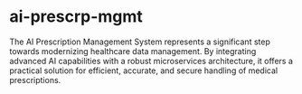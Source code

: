 # ai-prescrp-mgmt
The AI Prescription Management System represents a significant step towards modernizing healthcare data management. By integrating advanced AI capabilities with a robust microservices architecture, it offers a practical solution for efficient, accurate, and secure handling of medical prescriptions.
